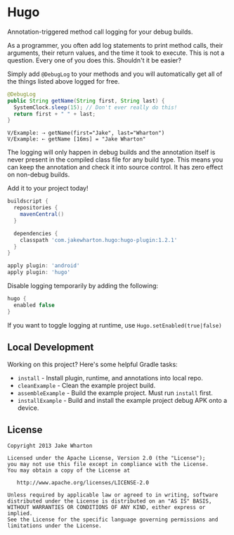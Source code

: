 Hugo
====

Annotation-triggered method call logging for your debug builds.

As a programmer, you often add log statements to print method calls, their arguments, their return
values, and the time it took to execute. This is not a question. Every one of you does this.
Shouldn't it be easier?

Simply add `@DebugLog` to your methods and you will automatically get all of the things listed above
logged for free.

```java
@DebugLog
public String getName(String first, String last) {
  SystemClock.sleep(15); // Don't ever really do this!
  return first + " " + last;
}
```
```
V/Example: ⇢ getName(first="Jake", last="Wharton")
V/Example: ⇠ getName [16ms] = "Jake Wharton"
```

The logging will only happen in debug builds and the annotation itself is never present in the
compiled class file for any build type. This means you can keep the annotation and check it into
source control. It has zero effect on non-debug builds.

Add it to your project today!

```groovy
buildscript {
  repositories {
    mavenCentral()
  }

  dependencies {
    classpath 'com.jakewharton.hugo:hugo-plugin:1.2.1'
  }
}

apply plugin: 'android'
apply plugin: 'hugo'
```

Disable logging temporarily by adding the following:

```groovy
hugo {
  enabled false
}
```

If you want to toggle logging at runtime, use `Hugo.setEnabled(true|false)`


Local Development
-----------------

Working on this project? Here's some helpful Gradle tasks:

 * `install` - Install plugin, runtime, and annotations into local repo.
 * `cleanExample` - Clean the example project build.
 * `assembleExample` - Build the example project. Must run `install` first.
 * `installExample` - Build and install the example project debug APK onto a device.


License
--------

    Copyright 2013 Jake Wharton

    Licensed under the Apache License, Version 2.0 (the "License");
    you may not use this file except in compliance with the License.
    You may obtain a copy of the License at

       http://www.apache.org/licenses/LICENSE-2.0

    Unless required by applicable law or agreed to in writing, software
    distributed under the License is distributed on an "AS IS" BASIS,
    WITHOUT WARRANTIES OR CONDITIONS OF ANY KIND, either express or implied.
    See the License for the specific language governing permissions and
    limitations under the License.
